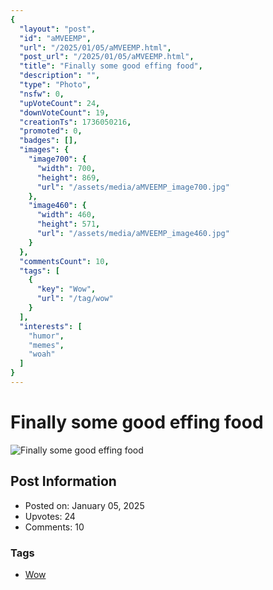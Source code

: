 ```yaml
---
{
  "layout": "post",
  "id": "aMVEEMP",
  "url": "/2025/01/05/aMVEEMP.html",
  "post_url": "/2025/01/05/aMVEEMP.html",
  "title": "Finally some good effing food",
  "description": "",
  "type": "Photo",
  "nsfw": 0,
  "upVoteCount": 24,
  "downVoteCount": 19,
  "creationTs": 1736050216,
  "promoted": 0,
  "badges": [],
  "images": {
    "image700": {
      "width": 700,
      "height": 869,
      "url": "/assets/media/aMVEEMP_image700.jpg"
    },
    "image460": {
      "width": 460,
      "height": 571,
      "url": "/assets/media/aMVEEMP_image460.jpg"
    }
  },
  "commentsCount": 10,
  "tags": [
    {
      "key": "Wow",
      "url": "/tag/wow"
    }
  ],
  "interests": [
    "humor",
    "memes",
    "woah"
  ]
}
---
```


# Finally some good effing food

![Finally some good effing food](/assets/media/aMVEEMP_image700.jpg)

## Post Information

- Posted on: January 05, 2025
- Upvotes: 24
- Comments: 10

### Tags

- [Wow](/tag/Wow)
